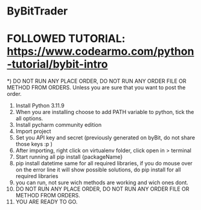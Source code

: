 # ByBitTrader
# FOLLOWED TUTORIAL: https://www.codearmo.com/python-tutorial/bybit-intro

*) DO NOT RUN ANY PLACE ORDER, DO NOT RUN ANY ORDER FILE OR METHOD FROM ORDERS. Unless you are sure that you want to post the order.

1) Install Python 3.11.9
2) When you are installing choose to add PATH variable to python, tick the all options.
3) Install pycharm community edition
4) Import project
5) Set you API key and secret (previously generated on byBit, do not share those keys :p )
6) After importing, right click on virtualenv folder, click open in > terminal
7) Start running all pip install {packageName}
8) pip install datetime same for all required libraries, if you do mouse over on the error line it will show possible solutions, do pip install for all required libraries
9) you can run, not sure wich methods are working and wich ones dont.
10) DO NOT RUN ANY PLACE ORDER, DO NOT RUN ANY ORDER FILE OR METHOD FROM ORDERS.
11) YOU ARE READY TO GO.
